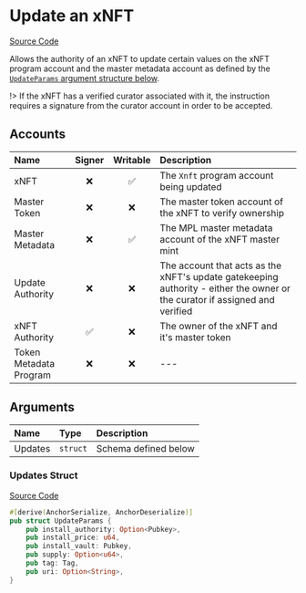 # Update an xNFT

[Source Code](https://github.com/coral-xyz/xnft/blob/master/programs/xnft/src/instructions/update_xnft.rs)

Allows the authority of an xNFT to update certain values on the xNFT program account and the master metadata account as defined by the [`UpdateParams` argument structure below](#updates-struct).

!> If the xNFT has a verified curator associated with it, the instruction requires a signature from the curator account in order to be accepted.

## Accounts

| Name                   | Signer | Writable | Description                                                                                                                 |
| :--------------------- | :----: | :------: | :-------------------------------------------------------------------------------------------------------------------------- |
| xNFT                   |   ❌   |    ✅    | The `Xnft` program account being updated                                                                                    |
| Master Token           |   ❌   |    ❌    | The master token account of the xNFT to verify ownership                                                                    |
| Master Metadata        |   ❌   |    ✅    | The MPL master metadata account of the xNFT master mint                                                                     |
| Update Authority       |   ❌   |    ❌    | The account that acts as the xNFT's update gatekeeping authority - either the owner or the curator if assigned and verified |
| xNFT Authority         |   ✅   |    ❌    | The owner of the xNFT and it's master token                                                                                 |
| Token Metadata Program |   ❌   |    ❌    | ---                                                                                                                         |

## Arguments

| Name    | Type     | Description          |
| :------ | :------- | :------------------- |
| Updates | `struct` | Schema defined below |

### Updates Struct

[Source Code](https://github.com/coral-xyz/xnft/blob/master/programs/xnft/src/state/parameters.rs)

```rust
#[derive(AnchorSerialize, AnchorDeserialize)]
pub struct UpdateParams {
    pub install_authority: Option<Pubkey>,
    pub install_price: u64,
    pub install_vault: Pubkey,
    pub supply: Option<u64>,
    pub tag: Tag,
    pub uri: Option<String>,
}
```
